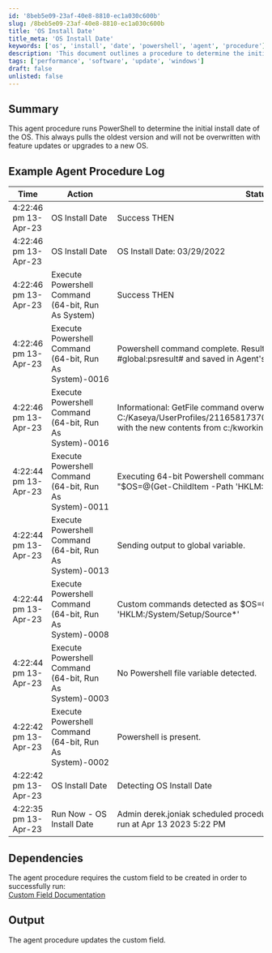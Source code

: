 ```yaml
---
id: '8beb5e09-23af-40e8-8810-ec1a030c600b'
slug: /8beb5e09-23af-40e8-8810-ec1a030c600b
title: 'OS Install Date'
title_meta: 'OS Install Date'
keywords: ['os', 'install', 'date', 'powershell', 'agent', 'procedure']
description: 'This document outlines a procedure to determine the initial install date of the operating system using PowerShell. It provides a detailed example of the agent procedure log, dependencies required for execution, and the expected output of the procedure.'
tags: ['performance', 'software', 'update', 'windows']
draft: false
unlisted: false
---
```


## Summary

This agent procedure runs PowerShell to determine the initial install date of the OS. This always pulls the oldest version and will not be overwritten with feature updates or upgrades to a new OS.

## Example Agent Procedure Log

| Time                     | Action                                           | Status                                               | User          |
|--------------------------|--------------------------------------------------|-----------------------------------------------------|---------------|
| 4:22:46 pm 13-Apr-23    | OS Install Date                                  | Success THEN                                        | derek.joniak  |
| 4:22:46 pm 13-Apr-23    | OS Install Date                                  | OS Install Date: 03/29/2022                         | derek.joniak  |
| 4:22:46 pm 13-Apr-23    | Execute Powershell Command (64-bit, Run As System) | Success THEN                                        | derek.joniak  |
| 4:22:46 pm 13-Apr-23    | Execute Powershell Command (64-bit, Run As System)-0016 | Powershell command complete. Results returned to global variable #global:psresult# and saved in Agent's Documents tab of server. | derek.joniak  |
| 4:22:46 pm 13-Apr-23    | Execute Powershell Command (64-bit, Run As System)-0016 | Informational: GetFile command overwrote the server file C:/Kaseya/UserProfiles/211658173702177/GetFiles/../docs/psoutput.txt with the new contents from c:/kworking/psoutput.txt in THEN step 3. | derek.joniak  |
| 4:22:44 pm 13-Apr-23    | Execute Powershell Command (64-bit, Run As System)-0011 | Executing 64-bit Powershell command as System: \"\" -command \"$OS=@(Get-ChildItem -Path 'HKLM:/System/Setup/Source*' | ForEach-Object \{Get-ItemProperty -Path Registry::$_})+@(Get-ItemProperty 'HKLM:/SOFTWARE/Microsoft/Windows NT/CurrentVersion')|Select-Object @\{Name='InstallDate';Expression=\{ [timezone]::CurrentTimeZone.ToLocalTime(([datetime]'1/1/1970').AddSeconds($_.InstallDate))}}|Sort-Object \"InstallDate\";$OS[0].InstallDate.ToString('MM/dd/yyyy');\" >\"c:/kworking/psoutputtmp.txt\" | derek.joniak  |
| 4:22:44 pm 13-Apr-23    | Execute Powershell Command (64-bit, Run As System)-0013 | Sending output to global variable.                   | derek.joniak  |
| 4:22:44 pm 13-Apr-23    | Execute Powershell Command (64-bit, Run As System)-0008 | Custom commands detected as $OS=@(Get-ChildItem -Path 'HKLM:/System/Setup/Source*' | ForEach-Object \{Get-ItemProperty -Path Registry::$_})+@(Get-ItemProperty 'HKLM:/SOFTWARE/Microsoft/Windows NT/CurrentVersion')|Select-Object @\{Name='InstallDate';Expression=\{ [timezone]::CurrentTimeZone.ToLocalTime(([datetime]'1/1/1970').AddSeconds($_.InstallDate))}}|Sort-Object \"InstallDate\";$OS[0].InstallDate.ToString('MM/dd/yyyy'); | derek.joniak  |
| 4:22:44 pm 13-Apr-23    | Execute Powershell Command (64-bit, Run As System)-0003 | No Powershell file variable detected.                | derek.joniak  |
| 4:22:42 pm 13-Apr-23    | Execute Powershell Command (64-bit, Run As System)-0002 | Powershell is present.                               | derek.joniak  |
| 4:22:42 pm 13-Apr-23    | OS Install Date                                  | Detecting OS Install Date                            | derek.joniak  |
| 4:22:35 pm 13-Apr-23    | Run Now - OS Install Date                        | Admin derek.joniak scheduled procedure Run Now - OS Install Date to run at Apr 13 2023 5:22 PM | derek.joniak  |

## Dependencies

The agent procedure requires the custom field to be created in order to successfully run:  
[Custom Field Documentation](<../custom-fields/xPVAL OS Install Date.md>)

## Output

The agent procedure updates the custom field.



